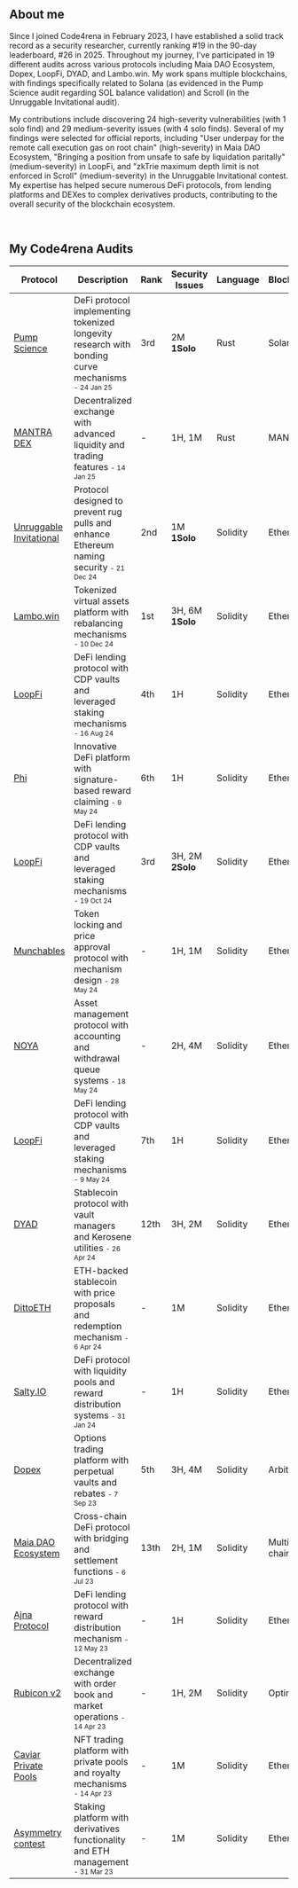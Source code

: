 ## About me

Since I joined Code4rena in February 2023, I have established a solid track record as a security researcher, currently ranking #19 in the 90-day leaderboard, #26 in 2025. Throughout my journey, I've participated in 19 different audits across various protocols including Maia DAO Ecosystem, Dopex, LoopFi, DYAD, and Lambo.win. My work spans multiple blockchains, with findings specifically related to Solana (as evidenced in the Pump Science audit regarding SOL balance validation) and Scroll (in the Unruggable Invitational audit). 

My contributions include discovering 24 high-severity vulnerabilities (with 1 solo find) and 29 medium-severity issues (with 4 solo finds). Several of my findings were selected for official reports, including "User underpay for the remote call execution gas on root chain" (high-severity) in Maia DAO Ecosystem, "Bringing a position from unsafe to safe by liquidation paritally" (medium-severity) in LoopFi, and "zkTrie maximum depth limit is not enforced in Scroll" (medium-severity) in the Unruggable Invitational contest. My expertise has helped secure numerous DeFi protocols, from lending platforms and DEXes to complex derivatives products, contributing to the overall security of the blockchain ecosystem.

<br>

## My Code4rena Audits




| Protocol | Description | Rank | Security Issues | Language | Blockchain |
|----------|-------------|------|-----------------|----------|------------|
| [Pump Science](Pump-Science-audit.md) | DeFi protocol implementing tokenized longevity research with bonding curve mechanisms <span style="font-size: 12px;">- 24 Jan 25</span> | 3rd | 2M <br>**1Solo** | Rust | Solana |
| [MANTRA DEX](Mantra-Dex-audit.md) | Decentralized exchange with advanced liquidity and trading features <span style="font-size: 12px;">- 14 Jan 25</span> | - | 1H, 1M | Rust | MANTRA |
| [Unruggable Invitational](#audit_link) | Protocol designed to prevent rug pulls and enhance Ethereum naming security <span style="font-size: 12px;">- 21 Dec 24</span> | 2nd | 1M <br>**1Solo** | Solidity | Ethereum |
| [Lambo.win](#audit_link) | Tokenized virtual assets platform with rebalancing mechanisms <span style="font-size: 12px;">- 10 Dec 24</span> | 1st | 3H, 6M <br>**1Solo** | Solidity | Ethereum |
| [LoopFi](#audit_link) | DeFi lending protocol with CDP vaults and leveraged staking mechanisms <span style="font-size: 12px;">- 16 Aug 24</span> | 4th | 1H | Solidity | Ethereum |
| [Phi](#audit_link) | Innovative DeFi platform with signature-based reward claiming <span style="font-size: 12px;">- 9 May 24</span> | 6th | 1H | Solidity | Ethereum |
| [LoopFi](#audit_link) | DeFi lending protocol with CDP vaults and leveraged staking mechanisms <span style="font-size: 12px;">- 19 Oct 24</span> | 3rd | 3H, 2M <br>**2Solo** | Solidity | Ethereum |
| [Munchables](#audit_link) | Token locking and price approval protocol with mechanism design <span style="font-size: 12px;">- 28 May 24</span> | - | 1H, 1M | Solidity | Ethereum |
| [NOYA](#audit_link) | Asset management protocol with accounting and withdrawal queue systems <span style="font-size: 12px;">- 18 May 24</span> | - | 2H, 4M | Solidity | Ethereum |
| [LoopFi](#audit_link) | DeFi lending protocol with CDP vaults and leveraged staking mechanisms <span style="font-size: 12px;">- 9 May 24</span> | 7th | 1H | Solidity | Ethereum |
| [DYAD](#audit_link) | Stablecoin protocol with vault managers and Kerosene utilities <span style="font-size: 12px;">- 26 Apr 24</span> | 12th | 3H, 2M | Solidity | Ethereum |
| [DittoETH](#audit_link) | ETH-backed stablecoin with price proposals and redemption mechanism <span style="font-size: 12px;">- 6 Apr 24</span> | - | 1M | Solidity | Ethereum |
| [Salty.IO](#audit_link) | DeFi protocol with liquidity pools and reward distribution systems <span style="font-size: 12px;">- 31 Jan 24</span> | - | 1H | Solidity | Ethereum |
| [Dopex](#audit_link) | Options trading platform with perpetual vaults and rebates <span style="font-size: 12px;">- 7 Sep 23</span> | 5th | 3H, 4M | Solidity | Arbitrum |
| [Maia DAO Ecosystem](#audit_link) | Cross-chain DeFi protocol with bridging and settlement functions <span style="font-size: 12px;">- 6 Jul 23</span> | 13th | 2H, 1M | Solidity | Multi-chain |
| [Ajna Protocol](#audit_link) | DeFi lending protocol with reward distribution mechanism <span style="font-size: 12px;">- 12 May 23</span> | - | 1H | Solidity | Ethereum |
| [Rubicon v2](#audit_link) | Decentralized exchange with order book and market operations <span style="font-size: 12px;">- 14 Apr 23</span> | - | 1H, 2M | Solidity | Optimism |
| [Caviar Private Pools](#audit_link) | NFT trading platform with private pools and royalty mechanisms <span style="font-size: 12px;">- 14 Apr 23</span> | - | 1M | Solidity | Ethereum |
| [Asymmetry contest](#audit_link) | Staking platform with derivatives functionality and ETH management <span style="font-size: 12px;">- 31 Mar 23</span> | - | 1M | Solidity | Ethereum |

